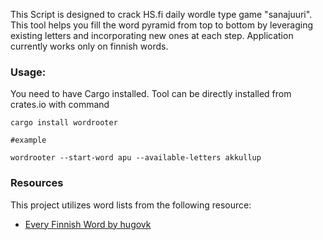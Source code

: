 This Script is designed to crack HS.fi daily wordle type game "sanajuuri". This tool helps you fill the word pyramid from top to bottom by leveraging existing letters and incorporating new ones at each step. Application currently works only on finnish words.

### Usage: 
You need to have Cargo installed.
Tool can be directly installed from crates.io with command


```
cargo install wordrooter

#example

wordrooter --start-word apu --available-letters akkullup
```

### Resources

This project utilizes word lists from the following resource:

* [Every Finnish Word by hugovk](https://github.com/hugovk/everyfinnishword)